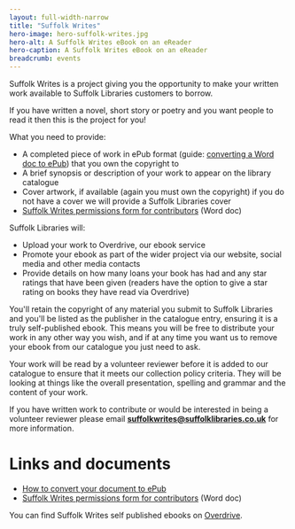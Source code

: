```yaml
---
layout: full-width-narrow
title: "Suffolk Writes"
hero-image: hero-suffolk-writes.jpg
hero-alt: A Suffolk Writes eBook on an eReader
hero-caption: A Suffolk Writes eBook on an eReader
breadcrumb: events
---
```


Suffolk Writes is a project giving you the opportunity to make your written work available to Suffolk Libraries customers to borrow.

If you have written a novel, short story or poetry and you want people to read it then this is the project for you!

What you need to provide:

* A completed piece of work in ePub format (guide: [converting a Word doc to ePub](/events-activities/suffolk-writes/how-to-convert-a-word-document-to-epub/)) that you own the copyright to
* A brief synopsis or description of your work to appear on the library catalogue
* Cover artwork, if available (again you must own the copyright) if you do not have a cover we will provide a Suffolk Libraries cover
* [Suffolk Writes permissions form for contributors](/assets/doc/suffolk-writes-permissions-form-for-contributors.doc) (Word doc)

Suffolk Libraries will:

* Upload your work to Overdrive, our ebook service
* Promote your ebook as part of the wider project via our website, social media and other media contacts
* Provide details on how many loans your book has had and any star ratings that have been given (readers have the option to give a star rating on books they have read via Overdrive)

You'll retain the copyright of any material you submit to Suffolk Libraries and you'll be listed as the publisher in the catalogue entry, ensuring it is a truly self-published ebook. This means you will be free to distribute your work in any other way you wish, and if at any time you want us to remove your ebook from our catalogue you just need to ask.

Your work will be read by a volunteer reviewer before it is added to our catalogue to ensure that it meets our collection policy criteria. They will be looking at things like the overall presentation, spelling and grammar and the content of your work.

If you have written work to contribute or would be interested in being a volunteer reviewer please email **suffolkwrites@suffolklibraries.co.uk** for more information.

# Links and documents

* [How to convert your document to ePub](/events-activities/suffolk-writes/how-to-convert-a-word-document-to-epub/)
* [Suffolk Writes permissions form for contributors](/assets/doc/suffolk-writes-permissions-form-for-contributors.doc) (Word doc)

You can find Suffolk Writes self published ebooks on [Overdrive](http://suffolklibraries.lib.overdrive.com).
